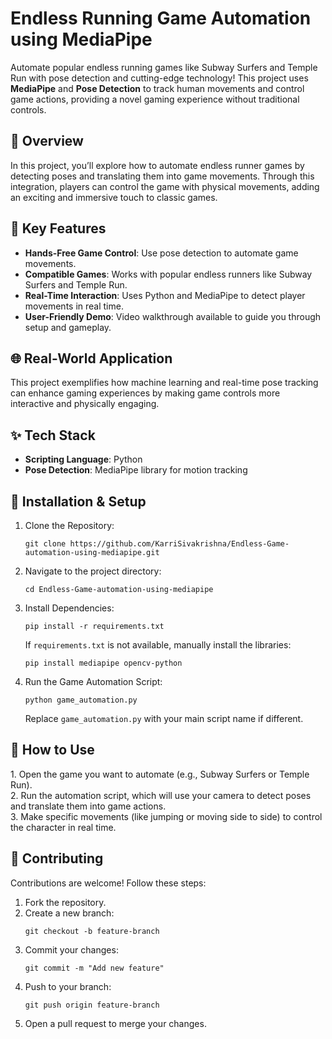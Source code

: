<!DOCTYPE html>
<html lang="en">
<head>
  <meta charset="UTF-8">
  <meta name="viewport" content="width=device-width, initial-scale=1.0">
 
  
   
 
</head>
<body>

  <h1>Endless Running Game Automation using MediaPipe</h1>
  <p>Automate popular endless running games like Subway Surfers and Temple Run with pose detection and cutting-edge technology! This project uses <strong>MediaPipe</strong> and <strong>Pose Detection</strong> to track human movements and control game actions, providing a novel gaming experience without traditional controls.</p>

  <h2>🚀 Overview</h2>
  <p>In this project, you’ll explore how to automate endless runner games by detecting poses and translating them into game movements. Through this integration, players can control the game with physical movements, adding an exciting and immersive touch to classic games.</p>

  <h2>📌 Key Features</h2>
  <ul>
    <li><strong>Hands-Free Game Control</strong>: Use pose detection to automate game movements.</li>
    <li><strong>Compatible Games</strong>: Works with popular endless runners like Subway Surfers and Temple Run.</li>
    <li><strong>Real-Time Interaction</strong>: Uses Python and MediaPipe to detect player movements in real time.</li>
    <li><strong>User-Friendly Demo</strong>: Video walkthrough available to guide you through setup and gameplay.</li>
  </ul>

  <h2>🌐 Real-World Application</h2>
  <p>This project exemplifies how machine learning and real-time pose tracking can enhance gaming experiences by making game controls more interactive and physically engaging.</p>

  <h2>✨ Tech Stack</h2>
  <ul>
    <li><strong>Scripting Language</strong>: Python</li>
    <li><strong>Pose Detection</strong>: MediaPipe library for motion tracking</li>
  </ul>

  <h2>🔧 Installation & Setup</h2>
  <ol>
    <li>Clone the Repository:
      <pre><code>git clone https://github.com/KarriSivakrishna/Endless-Game-automation-using-mediapipe.git</code></pre>
    </li>
    <li>Navigate to the project directory:
      <pre><code>cd Endless-Game-automation-using-mediapipe</code></pre>
    </li>
    <li>Install Dependencies:
      <pre><code>pip install -r requirements.txt</code></pre>
      If <code>requirements.txt</code> is not available, manually install the libraries:
      <pre><code>pip install mediapipe opencv-python</code></pre>
    </li>
    <li>Run the Game Automation Script:
      <pre><code>python game_automation.py</code></pre>
      Replace <code>game_automation.py</code> with your main script name if different.
    </li>
  </ol>

  <h2>🚀 How to Use</h2>
  <p>1. Open the game you want to automate (e.g., Subway Surfers or Temple Run).<br>
     2. Run the automation script, which will use your camera to detect poses and translate them into game actions.<br>
     3. Make specific movements (like jumping or moving side to side) to control the character in real time.</p>

  

  <h2>🤝 Contributing</h2>
  <p>Contributions are welcome! Follow these steps:</p>
  <ol>
    <li>Fork the repository.</li>
    <li>Create a new branch:
      <pre><code>git checkout -b feature-branch</code></pre>
    </li>
    <li>Commit your changes:
      <pre><code>git commit -m "Add new feature"</code></pre>
    </li>
    <li>Push to your branch:
      <pre><code>git push origin feature-branch</code></pre>
    </li>
    <li>Open a pull request to merge your changes.</li>
  </ol>

  

</body>
</html>

